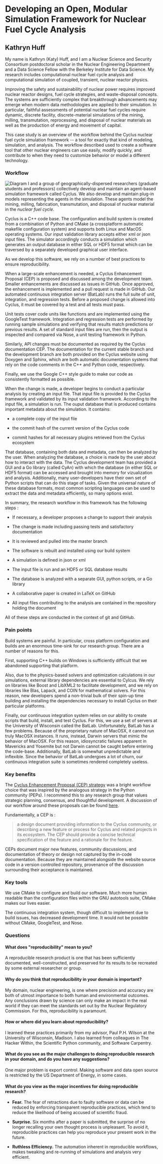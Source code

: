 Developing an Open, Modular Simulation Framework for Nuclear Fuel Cycle Analysis
================================================================================

Kathryn Huff
------------

My name is Kathryn (Katy) Huff, and I am a Nuclear Science and Security Consortium postdoctoral scholar in the Nuclear Engineering Department and a Data Science Fellow with the Berkeley Institute for Data Science. My research includes computational nuclear fuel cycle analysis and computational simulation of coupled, transient, nuclear reactor physics.

Improving the safety and sustainability of nuclear power requires improved nuclear reactor designs, fuel cycle strategies, and waste-disposal concepts. The systems are sufficiently complex that breakthrough advancements may emerge when modern data methodologies are applied to their simulation. In particular, faithful assessments of potential nuclear fuel cycles require dynamic, discrete facility, discrete-material simulations of the mining, milling, transmutation, reprocessing, and disposal of nuclear materials as well as the production of energy and movement of capital.

This case study is an overview of the workflow behind the Cyclus nuclear fuel cycle simulation framework -- a tool for exactly that kind of modeling, simulation, and analysis. The workflow described used to create a software tool that other nuclear engineers can use easily, modify quickly, and contribute to when they need to customize behavior or model a different technology.

### Workflow

![Diagram](khuff.png) I and a group of geographically-dispersed researchers (graduate students and professors) collectively develop and maintain an agent-based simulation framework called Cyclus. We also develop and maintain plug-in models representing the agents in the simulation. These agents model the mining, milling, fabrication, transmutation, and disposal of nuclear material in the *nuclear fuel cycle*.

Cyclus is a C++ code base. The configuration and build system is created from a combination of Python and CMake (a crossplatform automatic makefile configuration system) and supports both Linux and MacOS operating systems. Our input validation library accepts either xml or json input files. The simulator accordingly conducts a simulation which generates an output database in either SQL or HDF5 format which can be traversed by a separately developed graphical user interface.

As we develop this software, we rely on a number of best practices to ensure reproducibility.

When a large-scale enhancement is needed, a Cyclus Enhancement Proposal (CEP) is proposed and discussed among the development team. Smaller enhancements are discussed as issues in GitHub. Once approved, the enhancement is implemented and a pull request is made in GitHub. Our automated continuous integration server (BatLab) runs the full suite of unit, integration, and regression tests. Before a proposed change is allowed into Cyclus, it must be covered by a test and all tests must pass.

Unit tests cover code units like functions and are implemented using the GoogleTest framework. Integration and regression tests are performed by running sample simulations and verifying that results match predictions or previous results. A set of standard input files are run, then the output is inspected and compared via Nose, a unit testing framework in Python.

Similarly, API changes must be documented as required by the Cyclus documentation CEP. The documentation for the current stable branch and the development branch are both provided on the Cyclus website using Doxygen and Sphinx, which are both automatic documentation systems that rely on the code comments in the C++ and Python code, respectively.

Finally, we use the Google C++ style guide to make our code as consistently formatted as possible.

When the change is made, a developer begins to conduct a particular analysis by creating an input file. That input file is provided to the Cyclus framework and validated by its input validation framework. According to the input file, a simulation is run. The ouput database that is produced contains important metadata about the simulation. It contains:

-   a complete copy of the input file

-   the commit hash of the current version of the Cyclus code

-   commit hashes for all necessary plugins retrieved from the Cyclus ecosystem

That database, containing both data and metadata, can then be analyzed by the user. When analyzing the database, a choice is made by the user about how to interact with the data. The Cyclus development team has provided a GUI and a Go library (called CyAn) with which the database (in either SQL or HDF5 format) can be accessed and brought into memory for vizualization and analysis. Additionally, many user-developers have their own set of Python scripts that can do this stage of tasks. Given the universal nature of these database formats, most common scripting languages can be used to extract the data and metadata efficiently, so many options exist.

In summary, the research workflow in this framework has the following steps :

-   If necessary, a developer proposes a change to support their analysis

-   The change is made including passing tests and satisfactory documentation

-   It is reviewed and pulled into the master branch

-   The software is rebuilt and installed using our build system

-   A simulation is defined in json or xml

-   The input file is run and an HDF5 or SQL database results

-   The database is analyzed with a separate GUI, python scripts, or a Go library

-   A collaborative paper is created in LaTeX on GitHub

-   All input files contributing to the analysis are contained in the repository holding the document

All of these steps are conducted in the context of git and GitHub.

### Pain points

Build systems are painful. In particular, cross platform configuration and builds are an enormous time-sink for our research group. There are a number of reasons for this.

First, supporting C++ builds on Windows is sufficiently difficult that we abandoned supporting that platform.

Also, due to the physics-based solvers and optimization calculations in our simulations, external library dependencies are essential to Cylcus. We rely on libraries like Boost and LibXML2 to facilitate development, and we rely on libraries like Blas, Lapack, and COIN for mathematical solvers. For this reason, new developers spend a non-trivial bulk of their spin-up time building and installing the dependencies necessary to install Cyclus on their particular platforms.

Finally, our continuous integration system relies on our ability to create scripts that build, install, and test Cyclus. For this, we use a set of servers at the University of Wisconsin called the BatLab. Unfortunately, BatLab has a few problems. Because of the proprietary nature of MacOSX, it cannot run truly MacOSX instances. It runs, instead, Darwin servers that mimic the behavior of MacOSX. For this reason, idiosyncratic failures apparent in Mavericks and Yosemite but not Darwin cannot be caught before entering the code-base. Additionally, BatLab is somewhat unpredictable and inflexible. Since the behavior of BatLab undergoes a lot of churn, our continuous integration suite is sometimes rendered completely useless.

### Key benefits

The [Cyclus Enhancement Proposal (CEP) strategy](http://fuelcycle.org/cep/cep0.html) was a bright workflow choice that was inspired by the analogous strategy in the Python community (PEPs). I recommend this to any research group that values strategic planning, consensus, and thoughtful development. A discussion of our workflow around these proposals can be found [here](http://fuelcycle.org/cep/cep1.html).

Fundamentally, a CEP is :

> a design document providing information to the Cyclus community, or describing a new feature or process for Cyclus and related projects in its ecosystem. The CEP should provide a concise technical specification of the feature and a rationale for the feature.

CEPs document major new features, community discussions, and documentation of theory or design not captured by the in-code documentation. Because they are maintained alongside the website source code in a version controlled repository, provenance of the discussion surrounding their acceptance is maintained.

### Key tools

We use CMake to configure and build our software. Much more human readable than the configuration files within the GNU autotools suite, CMake makes our lives easier.

The continuous integration system, though difficult to implement due to build issues, has decreased development time. It would not be possible without CMake, GoogleTest, and Nose.

### Questions

#### What does "reproducibility" mean to you?

A reproducible research product is one that has been sufficiently documented, well-constructed, and preserved for its results to be recreated by some external researcher or group.

#### Why do you think that reproducibility in your domain is important?

My domain, nuclear engineering, is one where precision and accuracy are both of utmost importance to both human and environmental outcomes. Any conclusions drawn by science can only make an impact in the real world if they can meet the standards set out by the Nuclear Regulatory Commission. For this, reproducibility is paramount.

#### How or where did you learn about reproducibility?

I learned these practices primarily from my advisor, Paul P.H. Wilson at the University of Wisconsin, Madison. I also learned from colleagues in The Hacker Within, the Scientific Python community, and Software Carpentry.

#### What do you see as the major challenges to doing reproducible research in your domain, and do you have any suggestions?

One major problem is export control. Making software and data open source is restricted by the US Department of Energy, in some cases.

#### What do you view as the major incentives for doing reproducible research?

-   **Fear.** The fear of retractions due to faulty software or data can be reduced by enforcing transparent reproducible practices, which tend to reduce the likelihood of being accused of scientific fraud.

-   **Surprise.** Six months after a paper is submitted, the surprise of no longer recalling your own thought process is unpleasant. To avoid it, reproducible practices can help you reproduce your present work in the future.

-   **Ruthless Efficiency.** The automation inherent in reproducible workflows, makes tweaking and re-running of simulations and analysis very efficient.


